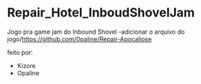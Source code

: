 # Repair_Hotel_InboudShovelJam
Jogo pra game jam do Inbound Shovel
-adicionar o arquivo do jogo/https://github.com/0paline/Repair-Apocalipse



feito por:
- Kizore
- Opaline
